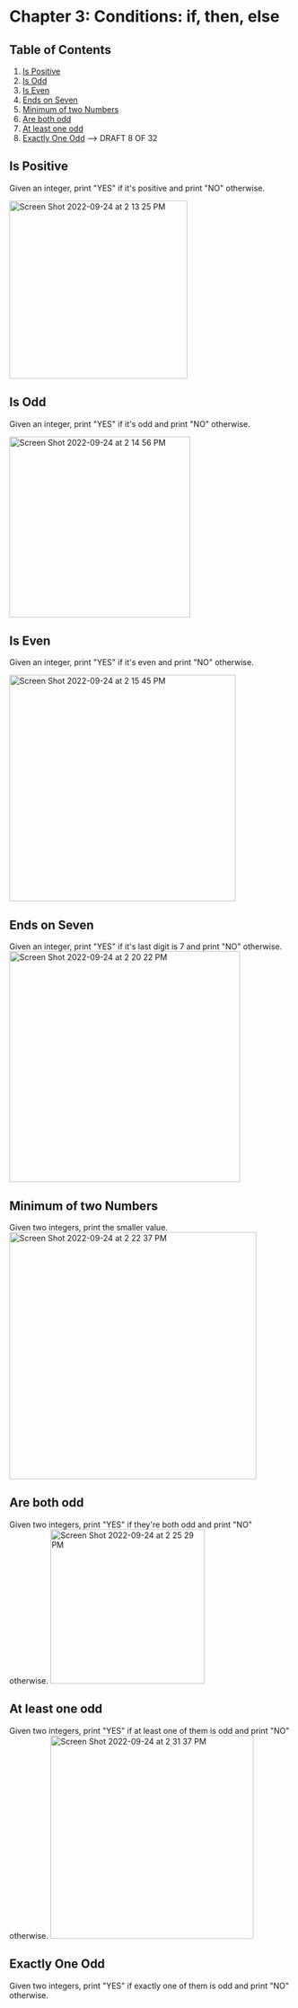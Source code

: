 # Chapter 3: Conditions: if, then, else

## Table of Contents
1. [Is Positive](#ispositive)
2. [Is Odd](#odd)
3. [Is Even](#even)
4. [Ends on Seven](#seven)
5. [Minimum of two Numbers](#min)
6. [Are both odd](#bothodd)
7. [At least one odd](#one_odd)
8. [Exactly One Odd](#exactlyoneodd) --> DRAFT 8 OF 32

## Is Positive<a name="ispositive"></a>
Given an integer, print "YES" if it's positive and print "NO" otherwise.

<img width="317" alt="Screen Shot 2022-09-24 at 2 13 25 PM" src="https://user-images.githubusercontent.com/113817801/192081138-ad5d4d60-74e3-4682-b8c4-fb02d5690afc.png">

## Is Odd <a name="odd"></a>
Given an integer, print "YES" if it's odd and print "NO" otherwise.

<img width="322" alt="Screen Shot 2022-09-24 at 2 14 56 PM" src="https://user-images.githubusercontent.com/113817801/192081185-319138a7-db87-42ca-ad86-ec4410a14c5e.png">


## Is Even <a name="even"></a>
Given an integer, print "YES" if it's even and print "NO" otherwise.

<img width="403" alt="Screen Shot 2022-09-24 at 2 15 45 PM" src="https://user-images.githubusercontent.com/113817801/192081207-85fbd4d6-2cc2-4f16-a419-8f01dab849ce.png">


## Ends on Seven<a name="seven"></a>
Given an integer, print "YES" if it's last digit is 7 and print "NO" otherwise.
<img width="411" alt="Screen Shot 2022-09-24 at 2 20 22 PM" src="https://user-images.githubusercontent.com/113817801/192081354-8d1ffa2d-6e10-4b4e-ad6a-8bf2a4d7e3de.png">


## Minimum of two Numbers<a name="min"></a>
Given two integers, print the smaller value.
<img width="440" alt="Screen Shot 2022-09-24 at 2 22 37 PM" src="https://user-images.githubusercontent.com/113817801/192081414-f102d0b8-0d95-4486-b3d1-16adf6f90fe0.png">

## Are both odd <a name="bothodd"></a>
Given two integers, print "YES" if they're both odd and print "NO" otherwise.
  <img width="275" alt="Screen Shot 2022-09-24 at 2 25 29 PM" src="https://user-images.githubusercontent.com/113817801/192081486-65058d10-76b8-47fd-b2cf-c8b952d4e14d.png">
  

## At least one odd <a name="one_odd"></a>
Given two integers, print "YES" if at least one of them is odd and print "NO" otherwise.
<img width="362" alt="Screen Shot 2022-09-24 at 2 31 37 PM" src="https://user-images.githubusercontent.com/113817801/192081651-aeae9fc7-86a9-433b-ac53-76f58a455a7d.png">


## Exactly One Odd <a name="exactlyoneodd"></a>
Given two integers, print "YES" if exactly one of them is odd and print "NO" otherwise.

